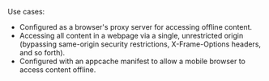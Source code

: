 Use cases:

* Configured as a browser's proxy server for accessing
  offline content.
* Accessing all content in a webpage via a single, unrestricted
  origin (bypassing same-origin security restrictions,
  X-Frame-Options headers, and so forth).
* Configured with an appcache manifest to allow a mobile
  browser to access content offline.
